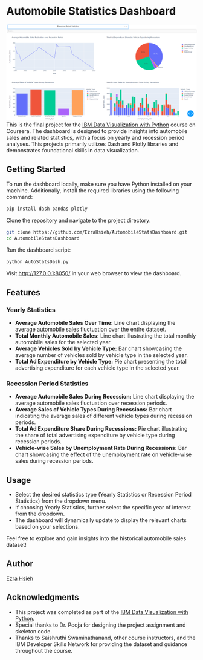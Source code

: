 # Automobile Statistics Dashboard
![Screenshot of Recession Period Statistics Page with 4 plots](RecessionReportGraphs.png)
This is the final project for the [IBM Data Visualization with Python](https://www.coursera.org/learn/python-for-data-visualization) course on Coursera. The dashboard is designed to provide insights into automobile sales and related statistics, with a focus on yearly and recession period analyses. This projects primarily utilizes Dash and Plotly libraries and demonstrates foundational skills in data visualization. 

## Getting Started

To run the dashboard locally, make sure you have Python installed on your machine. Additionally, install the required libraries using the following command:

```bash
pip install dash pandas plotly
```

Clone the repository and navigate to the project directory:

```bash
git clone https://github.com/EzraHsieh/AutomobileStatsDashboard.git
cd AutomobileStatsDashboard
```

Run the dashboard script:

```bash
python AutoStatsDash.py
```

Visit http://127.0.0.1:8050/ in your web browser to view the dashboard.

## Features

### Yearly Statistics

- **Average Automobile Sales Over Time:** Line chart displaying the average automobile sales fluctuation over the entire dataset.
- **Total Monthly Automobile Sales:** Line chart illustrating the total monthly automobile sales for the selected year.
- **Average Vehicles Sold by Vehicle Type:** Bar chart showcasing the average number of vehicles sold by vehicle type in the selected year.
- **Total Ad Expenditure by Vehicle Type:** Pie chart presenting the total advertising expenditure for each vehicle type in the selected year.

### Recession Period Statistics

- **Average Automobile Sales During Recession:** Line chart displaying the average automobile sales fluctuation over recession periods.
- **Average Sales of Vehicle Types During Recessions:** Bar chart indicating the average sales of different vehicle types during recession periods.
- **Total Ad Expenditure Share During Recessions:** Pie chart illustrating the share of total advertising expenditure by vehicle type during recession periods.
- **Vehicle-wise Sales by Unemployment Rate During Recessions:** Bar chart showcasing the effect of the unemployment rate on vehicle-wise sales during recession periods.

## Usage

- Select the desired statistics type (Yearly Statistics or Recession Period Statistics) from the dropdown menu.
- If choosing Yearly Statistics, further select the specific year of interest from the dropdown.
- The dashboard will dynamically update to display the relevant charts based on your selections.

Feel free to explore and gain insights into the historical automobile sales dataset!

## Author

[Ezra Hsieh](https://github.com/EzraHsieh/)

## Acknowledgments

- This project was completed as part of the [IBM Data Visualization with Python](https://www.coursera.org/learn/python-for-data-visualization).
- Special thanks to Dr. Pooja for designing the project assignment and skeleton code. 
- Thanks to Saishruthi Swaminathanand, other course instructors, and the IBM Developer Skills Network for providing the dataset and guidance throughout the course.


